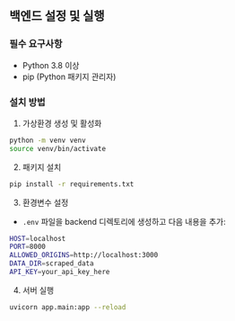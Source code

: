 ## 백엔드 설정 및 실행

### 필수 요구사항

- Python 3.8 이상
- pip (Python 패키지 관리자)

### 설치 방법

1. 가상환경 생성 및 활성화

```bash
python -m venv venv
source venv/bin/activate
```

2. 패키지 설치

```bash
pip install -r requirements.txt
```

3. 환경변수 설정

- `.env` 파일을 backend 디렉토리에 생성하고 다음 내용을 추가:

```bash
HOST=localhost
PORT=8000
ALLOWED_ORIGINS=http://localhost:3000
DATA_DIR=scraped_data
API_KEY=your_api_key_here
```

4. 서버 실행

```bash
uvicorn app.main:app --reload
```
